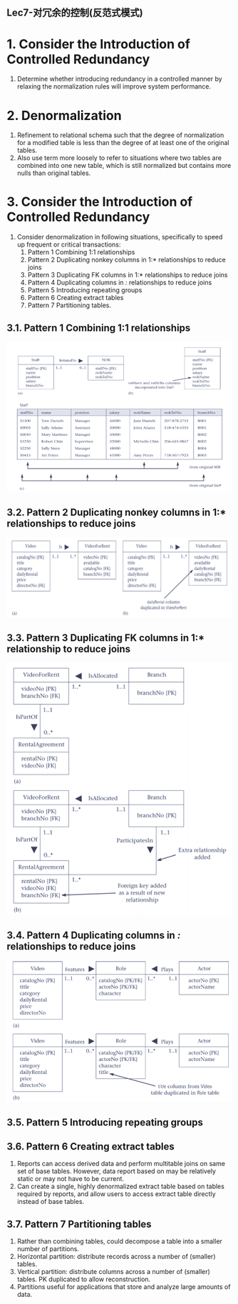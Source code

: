 Lec7-对冗余的控制(反范式模式)
---

# 1. Consider the Introduction of Controlled Redundancy
1. Determine whether introducing redundancy in a controlled manner by relaxing the normalization rules will improve system performance.

# 2. Denormalization
1. Refinement to relational schema such that the degree of normalization for a modified table is less than the degree of at least one of the original tables.
2. Also use term more loosely to refer to situations where two tables are combined into one new table, which is still normalized but contains more nulls than original tables.

# 3. Consider the Introduction of Controlled Redundancy
1. Consider denormalization in following situations, specifically to speed up frequent or critical transactions:
   1. Pattern 1 Combining 1:1 relationships
   2. Pattern 2 Duplicating nonkey columns in 1:* relationships to reduce joins
   3. Pattern 3 Duplicating FK columns in 1:* relationships to reduce joins
   4. Pattern 4 Duplicating columns in *:* relationships to reduce joins
   5. Pattern 5 Introducing repeating groups
   6. Pattern 6 Creating extract tables
   7. Pattern 7 Partitioning tables.

## 3.1. Pattern 1 Combining 1:1 relationships
![](img/lec7/1.png)

## 3.2. Pattern 2 Duplicating nonkey columns in 1:* relationships to reduce joins
![](img/lec7/2.png)

## 3.3. Pattern 3 Duplicating FK columns in 1:* relationship to reduce joins
![](img/lec7/3.png)

## 3.4. Pattern 4 Duplicating columns in *:* relationships to reduce joins
![](img/lec7/4.png)

## 3.5. Pattern 5 Introducing repeating groups

## 3.6. Pattern 6 Creating extract tables
1. Reports can access derived data and perform multitable joins on same set of base tables. However, data report based on may be relatively static or may not have to be current.
2. Can create a single, highly denormalized extract table based on tables required by reports, and allow users to access extract table directly instead of base tables.

## 3.7. Pattern 7 Partitioning tables
1. Rather than combining tables, could decompose a table into a smaller number of partitions.
2. Horizontal partition: distribute records across a number of (smaller) tables.
3. Vertical partition: distribute columns across a number of (smaller) tables. PK duplicated to allow reconstruction.
4. Partitions useful for applications that store and analyze large amounts of data.